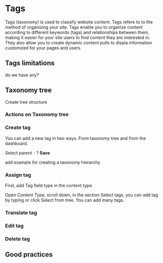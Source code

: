 # Tags

Tags (taxonomy) is used to classify website content. 
Tags refere to to the method of organizing your site.
Tags enable you to organize content according to different keywords (tags) and relationships between them, making it easier for your site users to find content they are interested in. They also allow you to create dynamic content pulls to displa information customized for your pages and users.

## Tags limitations

do we have any?

## Taxonomy tree

Create tree structure 

### Actions on Taxonomy tree

### Create tag

You can add a new tag in two ways.
From taxonomy tree and from the dashboard.

Select parent - ?
**Save**

add example for creating a taxonomy hierarchy

### Assign tag

First, add Tag field type in the content type.

Open Content Type, scroll down, in the section Select tags, you can add tag by typing or click Select from tree. 
You can add many tags.

### Translate tag

### Edit tag

### Delete tag

## Good practices
